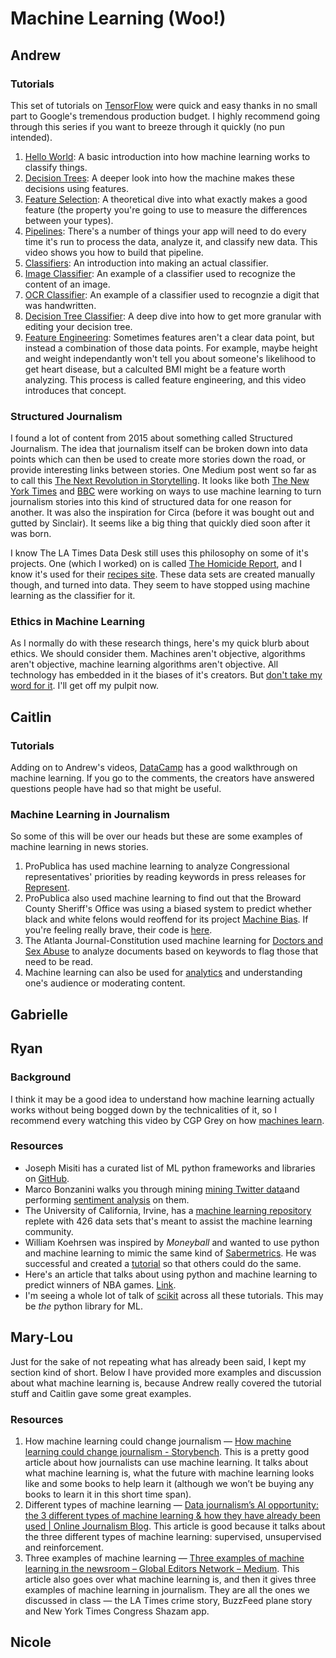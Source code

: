 # Machine Learning (Woo!)

## Andrew

### Tutorials
This set of tutorials on [TensorFlow](https://www.tensorflow.org/) were quick and easy thanks in no small part to Google's tremendous production budget. I highly recommend going through this series if you want to breeze through it quickly (no pun intended).
1. [Hello World](https://www.youtube.com/watch?v=cKxRvEZd3Mw&list=PLOU2XLYxmsIIuiBfYad6rFYQU_jL2ryal): A basic introduction into how machine learning works to classify things.
2. [Decision Trees](https://www.youtube.com/watch?v=tNa99PG8hR8&list=PLOU2XLYxmsIIuiBfYad6rFYQU_jL2ryal&index=2): A deeper look into how the machine makes these decisions using features.
3. [Feature Selection](https://www.youtube.com/watch?v=N9fDIAflCMY&list=PLOU2XLYxmsIIuiBfYad6rFYQU_jL2ryal&index=3): A theoretical dive into what exactly makes a good feature (the property you're going to use to measure the differences between your types).
4. [Pipelines](https://www.youtube.com/watch?v=tNa99PG8hR8&list=PLOU2XLYxmsIIuiBfYad6rFYQU_jL2ryal&index=4): There's a number of things your app will need to do every time it's run to process the data, analyze it, and classify new data. This video shows you how to build that pipeline.
5. [Classifiers](https://www.youtube.com/watch?v=tNa99PG8hR8&list=PLOU2XLYxmsIIuiBfYad6rFYQU_jL2ryal&index=5): An introduction into making an actual classifier.
6. [Image Classifier](https://www.youtube.com/watch?v=tNa99PG8hR8&list=PLOU2XLYxmsIIuiBfYad6rFYQU_jL2ryal&index=6): An example of a classifier used to recognize the content of an image.
7. [OCR Classifier](https://www.youtube.com/watch?v=tNa99PG8hR8&list=PLOU2XLYxmsIIuiBfYad6rFYQU_jL2ryal&index=7): An example of a classifier used to recognzie a digit that was handwritten.
8. [Decision Tree Classifier](https://www.youtube.com/watch?v=tNa99PG8hR8&list=PLOU2XLYxmsIIuiBfYad6rFYQU_jL2ryal&index=8): A deep dive into how to get more granular with editing your decision tree.
9. [Feature Engineering](https://www.youtube.com/watch?v=tNa99PG8hR8&list=PLOU2XLYxmsIIuiBfYad6rFYQU_jL2ryal&index=9): Sometimes features aren't a clear data point, but instead a combination of those data points. For example, maybe height and weight independantly won't tell you about someone's likelihood to get heart disease, but a calculted BMI might be a feature worth analyzing. This process is called feature engineering, and this video introduces that concept.

### Structured Journalism
I found a lot of content from 2015 about something called Structured Journalism. The idea that journalism itself can be broken down into data points which can then be used to create more stories down the road, or provide interesting links between stories. One Medium post went so far as to call this [The Next Revolution in Storytelling](https://medium.com/interactive-journalism/structured-journalism-the-next-revolution-in-storytelling-91557c48c121). It looks like both [The New York Times](http://nytlabs.com/projects/editor.html) and [BBC](http://bbcnewslabs.co.uk/2015/07/07/a-manifesto-for-structured-journalism/) were working on ways to use machine learning to turn journalism stories into this kind of structured data for one reason for another. It was also the inspiration for Circa (before it was bought out and gutted by Sinclair). It seems like a big thing that quickly died soon after it was born.

I know The LA Times Data Desk still uses this philosophy on some of it's projects. One (which I worked) on is called [The Homicide Report](http://homicide.latimes.com/), and I know it's used for their [recipes site](http://recipes.latimes.com/). These data sets are created manually though, and turned into data. They seem to have stopped using machine learning as the classifier for it.

### Ethics in Machine Learning
As I normally do with these research things, here's my quick blurb about ethics. We should consider them. Machines aren't objective, algorithms aren't objective, machine learning algorithms aren't objective. All technology has embedded in it the biases of it's creators. But [don't take my word for it](http://www.niemanlab.org/2018/03/how-digital-leaders-from-the-bbc-and-al-jazeera-are-planning-for-the-ethics-of-ai/). I'll get off my pulpit now.

## Caitlin
### Tutorials
Adding on to Andrew's videos, [DataCamp](https://www.datacamp.com/community/tutorials/machine-learning-python) has a good walkthrough on machine learning. If you go to the comments, the creators have answered questions people have had so that might be useful.
### Machine Learning in Journalism
So some of this will be over our heads but these are some examples of machine learning in news stories.
1. ProPublica has used machine learning to analyze Congressional representatives' priorities by reading keywords in press releases for [Represent](https://www.propublica.org/nerds/teaching-a-machine-what-congress-cares-about).
2. ProPublica also used machine learning to find out that the Broward County Sheriff's Office was using a biased system to predict whether black and white felons would reoffend for its project [Machine Bias](https://www.propublica.org/article/machine-bias-risk-assessments-in-criminal-sentencing). If you're feeling really brave, their code is [here](https://github.com/propublica/compas-analysis). 
3. The Atlanta Journal-Constitution used machine learning for [Doctors and Sex Abuse](http://doctors.ajc.com/about_this_investigation/) to analyze documents based on keywords to flag those that need to be read. 
4. Machine learning can also be used for [analytics](https://blog.google/topics/journalism-news/how-publishers-can-take-advantage-machine-learning/) and understanding one's audience or moderating content.  
## Gabrielle

## Ryan

### Background

I think it may be a good idea to understand how machine learning actually works without being bogged down by the technicalities of it, so I recommend every watching this video by CGP Grey on how [machines learn](https://www.youtube.com/watch?v=R9OHn5ZF4Uo).

### Resources

* Joseph Misiti has a curated list of ML python frameworks and libraries on [GitHub](https://github.com/josephmisiti/awesome-machine-learning#python).
* Marco Bonzanini walks you through mining [mining Twitter data](https://marcobonzanini.com/2015/03/02/mining-twitter-data-with-python-part-1/)and performing [sentiment analysis](https://marcobonzanini.com/2015/05/17/mining-twitter-data-with-python-part-6-sentiment-analysis-basics/) on them. 
* The University of California, Irvine, has a [machine learning repository](https://archive.ics.uci.edu/ml/index.php) replete with 426 data sets that's meant to assist the machine learning community.  
* William Koehrsen was inspired by *Moneyball* and wanted to use python and machine learning to mimic the same kind of [Sabermetrics](https://en.wikipedia.org/wiki/Sabermetrics). He was successful and created a [tutorial](https://medium.com/@williamkoehrsen/data-analysis-with-python-19434f5d6324) so that others could do the same. 
* Here's an article that talks about using python and machine learning to predict winners of NBA games. [Link](https://hackernoon.com/how-to-create-your-own-machine-learning-predictive-system-in-the-nba-using-python-7189d964a371).
* I'm seeing a whole lot of talk of [scikit](http://scikit-learn.org/stable/index.html) across all these tutorials. This may be *the* python library for ML. 

## Mary-Lou
Just for the sake of not repeating what has already been said, I kept my section kind of short. Below I have provided more examples and discussion about what machine learning is, because Andrew really covered the tutorial stuff and Caitlin gave some great examples. 
### Resources
1. How machine learning could change journalism — [How machine learning could change journalism - Storybench](http://www.storybench.org/how-machine-learning-could-change-journalism/). This is a pretty good article about how journalists can use machine learning. It talks about what machine learning is, what the future with machine learning looks like and some books to help learn it (although we won’t be buying any books to learn it in this short time span). 
2. Different types of machine learning — [Data journalism’s AI opportunity: the 3 different types of machine learning & how they have already been used | Online Journalism Blog](https://onlinejournalismblog.com/2017/12/14/data-journalisms-ai-opportunity-the-3-different-types-of-machine-learning-how-they-have-already-been-used/). This article is good because it talks about the three different types of machine learning: supervised, unsupervised and reinforcement. 
3. Three examples of machine learning — [Three examples of machine learning in the newsroom – Global Editors Network – Medium](https://medium.com/global-editors-network/three-examples-of-machine-learning-in-the-newsroom-1b47d1f7515a). This article also goes over what machine learning is, and then it gives three examples of machine learning in journalism. They are all the ones we discussed in class — the LA Times crime story, BuzzFeed plane story and New York Times Congress Shazam app. 

## Nicole
